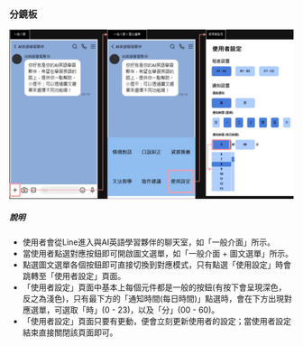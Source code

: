 ### 分鏡板
![分鏡板](./img/storyboard.jpg)

##### 說明
- 使用者會從Line進入與AI英語學習夥伴的聊天室，如「一般介面」所示。
- 當使用者點選對應按鈕即可開啟圖文選單，如「一般介面 + 圖文選單」所示。
- 點選圖文選單各個按鈕即可直接切換到對應模式，只有點選「使用設定」時會跳轉至「使用者設定」頁面。
- 「使用者設定」頁面中基本上每個元件都是一般的按鈕(有按下會呈現深色，反之為淺色)，只有最下方的「通知時間(每日時間)」點選時，會在下方出現對應選單，可選取「時」(0 - 23)，以及「分」(00 - 60)。
- 「使用者設定」頁面只要有更動，便會立刻更新使用者的設定；當使用者設定結束直接關閉該頁面即可。
